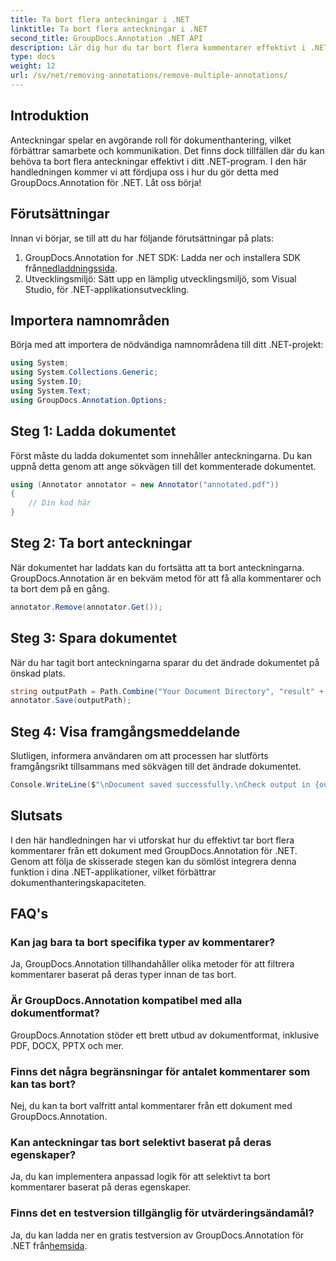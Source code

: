 ```yaml
---
title: Ta bort flera anteckningar i .NET
linktitle: Ta bort flera anteckningar i .NET
second_title: GroupDocs.Annotation .NET API
description: Lär dig hur du tar bort flera kommentarer effektivt i .NET med GroupDocs.Annotation. Följ vår steg-för-steg handledning för sömlös integration i dina applikationer.
type: docs
weight: 12
url: /sv/net/removing-annotations/remove-multiple-annotations/
---
```

## Introduktion
Anteckningar spelar en avgörande roll för dokumenthantering, vilket förbättrar samarbete och kommunikation. Det finns dock tillfällen där du kan behöva ta bort flera anteckningar effektivt i ditt .NET-program. I den här handledningen kommer vi att fördjupa oss i hur du gör detta med GroupDocs.Annotation för .NET. Låt oss börja!
## Förutsättningar
Innan vi börjar, se till att du har följande förutsättningar på plats:
1.  GroupDocs.Annotation for .NET SDK: Ladda ner och installera SDK från[nedladdningssida](https://releases.groupdocs.com/annotation/net/).
2. Utvecklingsmiljö: Sätt upp en lämplig utvecklingsmiljö, som Visual Studio, för .NET-applikationsutveckling.

## Importera namnområden
Börja med att importera de nödvändiga namnområdena till ditt .NET-projekt:
```csharp
using System;
using System.Collections.Generic;
using System.IO;
using System.Text;
using GroupDocs.Annotation.Options;
```
## Steg 1: Ladda dokumentet
Först måste du ladda dokumentet som innehåller anteckningarna. Du kan uppnå detta genom att ange sökvägen till det kommenterade dokumentet.
```csharp
using (Annotator annotator = new Annotator("annotated.pdf"))
{
    // Din kod här
}
```
## Steg 2: Ta bort anteckningar
När dokumentet har laddats kan du fortsätta att ta bort anteckningarna. GroupDocs.Annotation är en bekväm metod för att få alla kommentarer och ta bort dem på en gång.
```csharp
annotator.Remove(annotator.Get());
```
## Steg 3: Spara dokumentet
När du har tagit bort anteckningarna sparar du det ändrade dokumentet på önskad plats.
```csharp
string outputPath = Path.Combine("Your Document Directory", "result" + Path.GetExtension("input.pdf"));
annotator.Save(outputPath);
```
## Steg 4: Visa framgångsmeddelande
Slutligen, informera användaren om att processen har slutförts framgångsrikt tillsammans med sökvägen till det ändrade dokumentet.
```csharp
Console.WriteLine($"\nDocument saved successfully.\nCheck output in {outputPath}.");
```

## Slutsats
I den här handledningen har vi utforskat hur du effektivt tar bort flera kommentarer från ett dokument med GroupDocs.Annotation för .NET. Genom att följa de skisserade stegen kan du sömlöst integrera denna funktion i dina .NET-applikationer, vilket förbättrar dokumenthanteringskapaciteten.
## FAQ's
### Kan jag bara ta bort specifika typer av kommentarer?
Ja, GroupDocs.Annotation tillhandahåller olika metoder för att filtrera kommentarer baserat på deras typer innan de tas bort.
### Är GroupDocs.Annotation kompatibel med alla dokumentformat?
GroupDocs.Annotation stöder ett brett utbud av dokumentformat, inklusive PDF, DOCX, PPTX och mer.
### Finns det några begränsningar för antalet kommentarer som kan tas bort?
Nej, du kan ta bort valfritt antal kommentarer från ett dokument med GroupDocs.Annotation.
### Kan anteckningar tas bort selektivt baserat på deras egenskaper?
Ja, du kan implementera anpassad logik för att selektivt ta bort kommentarer baserat på deras egenskaper.
### Finns det en testversion tillgänglig för utvärderingsändamål?
 Ja, du kan ladda ner en gratis testversion av GroupDocs.Annotation för .NET från[hemsida](https://releases.groupdocs.com/annotation/net/).